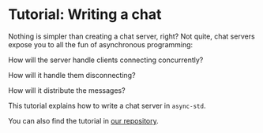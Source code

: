# Tutorial: Writing a chat

Nothing is simpler than creating a chat server, right?
Not quite, chat servers expose you to all the fun of asynchronous programming:

How will the server handle clients connecting concurrently?

How will it handle them disconnecting?

How will it distribute the messages?

This tutorial explains how to write a chat server in `async-std`.

You can also find the tutorial in [our repository](https://github.com/async-rs/async-std/blob/master/examples/a-chat).
